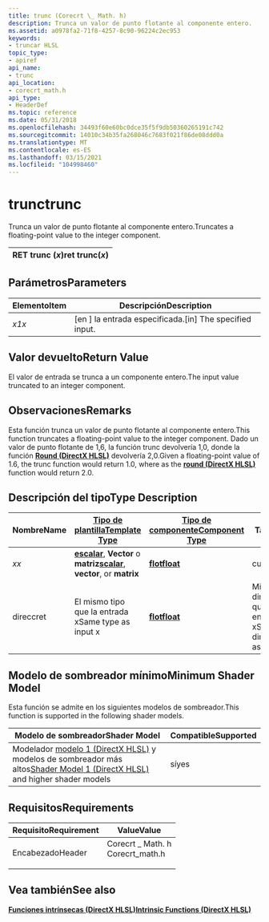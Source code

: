 ```yaml
---
title: trunc (Corecrt \_ Math. h)
description: Trunca un valor de punto flotante al componente entero.
ms.assetid: a0978fa2-71f8-4257-8c90-96224c2ec953
keywords:
- truncar HLSL
topic_type:
- apiref
api_name:
- trunc
api_location:
- corecrt_math.h
api_type:
- HeaderDef
ms.topic: reference
ms.date: 05/31/2018
ms.openlocfilehash: 34493f60e60bc0dce35f5f9db50360265191c742
ms.sourcegitcommit: 14010c34b35fa268046c7683f021f86de08ddd0a
ms.translationtype: MT
ms.contentlocale: es-ES
ms.lasthandoff: 03/15/2021
ms.locfileid: "104998460"
---
```

# <a name="trunc"></a><span data-ttu-id="2ab19-104">trunc</span><span class="sxs-lookup"><span data-stu-id="2ab19-104">trunc</span></span>

<span data-ttu-id="2ab19-105">Trunca un valor de punto flotante al componente entero.</span><span class="sxs-lookup"><span data-stu-id="2ab19-105">Truncates a floating-point value to the integer component.</span></span>



| <span data-ttu-id="2ab19-106">RET trunc (*x*)</span><span class="sxs-lookup"><span data-stu-id="2ab19-106">ret trunc(*x*)</span></span> |
|----------------|



 

## <a name="parameters"></a><span data-ttu-id="2ab19-107">Parámetros</span><span class="sxs-lookup"><span data-stu-id="2ab19-107">Parameters</span></span>



| <span data-ttu-id="2ab19-108">Elemento</span><span class="sxs-lookup"><span data-stu-id="2ab19-108">Item</span></span>                                                   | <span data-ttu-id="2ab19-109">Descripción</span><span class="sxs-lookup"><span data-stu-id="2ab19-109">Description</span></span>                            |
|--------------------------------------------------------|----------------------------------------|
| <span data-ttu-id="2ab19-110"><span id="x"></span><span id="X"></span>*x1*</span><span class="sxs-lookup"><span data-stu-id="2ab19-110"><span id="x"></span><span id="X"></span>*x*</span></span><br/> | <span data-ttu-id="2ab19-111">\[en \] la entrada especificada.</span><span class="sxs-lookup"><span data-stu-id="2ab19-111">\[in\] The specified input.</span></span><br/> |



 

## <a name="return-value"></a><span data-ttu-id="2ab19-112">Valor devuelto</span><span class="sxs-lookup"><span data-stu-id="2ab19-112">Return Value</span></span>

<span data-ttu-id="2ab19-113">El valor de entrada se trunca a un componente entero.</span><span class="sxs-lookup"><span data-stu-id="2ab19-113">The input value truncated to an integer component.</span></span>

## <a name="remarks"></a><span data-ttu-id="2ab19-114">Observaciones</span><span class="sxs-lookup"><span data-stu-id="2ab19-114">Remarks</span></span>

<span data-ttu-id="2ab19-115">Esta función trunca un valor de punto flotante al componente entero.</span><span class="sxs-lookup"><span data-stu-id="2ab19-115">This function truncates a floating-point value to the integer component.</span></span> <span data-ttu-id="2ab19-116">Dado un valor de punto flotante de 1,6, la función trunc devolvería 1,0, donde la función [**Round (DirectX HLSL)**](dx-graphics-hlsl-round.md) devolvería 2,0.</span><span class="sxs-lookup"><span data-stu-id="2ab19-116">Given a floating-point value of 1.6, the trunc function would return 1.0, where as the [**round (DirectX HLSL)**](dx-graphics-hlsl-round.md) function would return 2.0.</span></span>

## <a name="type-description"></a><span data-ttu-id="2ab19-117">Descripción del tipo</span><span class="sxs-lookup"><span data-stu-id="2ab19-117">Type Description</span></span>



| <span data-ttu-id="2ab19-118">Nombre</span><span class="sxs-lookup"><span data-stu-id="2ab19-118">Name</span></span> | [<span data-ttu-id="2ab19-119">**Tipo de plantilla**</span><span class="sxs-lookup"><span data-stu-id="2ab19-119">**Template Type**</span></span>](dx-graphics-hlsl-intrinsic-functions.md)                                                  | [<span data-ttu-id="2ab19-120">**Tipo de componente**</span><span class="sxs-lookup"><span data-stu-id="2ab19-120">**Component Type**</span></span>](dx-graphics-hlsl-intrinsic-functions.md) | <span data-ttu-id="2ab19-121">Tamaño</span><span class="sxs-lookup"><span data-stu-id="2ab19-121">Size</span></span>                         |
|------|----------------------------------------------------------------------------------------------------------------|----------------------------------------------------------------|------------------------------|
| <span data-ttu-id="2ab19-122">*x*</span><span class="sxs-lookup"><span data-stu-id="2ab19-122">*x*</span></span>  | <span data-ttu-id="2ab19-123">[**escalar**](dx-graphics-hlsl-intrinsic-functions.md), **Vector** o **matriz**</span><span class="sxs-lookup"><span data-stu-id="2ab19-123">[**scalar**](dx-graphics-hlsl-intrinsic-functions.md), **vector**, or **matrix**</span></span> | [<span data-ttu-id="2ab19-124">**flot**</span><span class="sxs-lookup"><span data-stu-id="2ab19-124">**float**</span></span>](/windows/desktop/WinProg/windows-data-types)                        | <span data-ttu-id="2ab19-125">cualquiera</span><span class="sxs-lookup"><span data-stu-id="2ab19-125">any</span></span>                          |
| <span data-ttu-id="2ab19-126">direcc</span><span class="sxs-lookup"><span data-stu-id="2ab19-126">ret</span></span>  | <span data-ttu-id="2ab19-127">El mismo tipo que la entrada x</span><span class="sxs-lookup"><span data-stu-id="2ab19-127">Same type as input x</span></span>                                                                                           | [<span data-ttu-id="2ab19-128">**flot**</span><span class="sxs-lookup"><span data-stu-id="2ab19-128">**float**</span></span>](/windows/desktop/WinProg/windows-data-types)                        | <span data-ttu-id="2ab19-129">Mismas dimensiones que la entrada x</span><span class="sxs-lookup"><span data-stu-id="2ab19-129">Same dimension(s) as input x</span></span> |



 

## <a name="minimum-shader-model"></a><span data-ttu-id="2ab19-130">Modelo de sombreador mínimo</span><span class="sxs-lookup"><span data-stu-id="2ab19-130">Minimum Shader Model</span></span>

<span data-ttu-id="2ab19-131">Esta función se admite en los siguientes modelos de sombreador.</span><span class="sxs-lookup"><span data-stu-id="2ab19-131">This function is supported in the following shader models.</span></span>



| <span data-ttu-id="2ab19-132">Modelo de sombreador</span><span class="sxs-lookup"><span data-stu-id="2ab19-132">Shader Model</span></span>                                                                       | <span data-ttu-id="2ab19-133">Compatible</span><span class="sxs-lookup"><span data-stu-id="2ab19-133">Supported</span></span> |
|------------------------------------------------------------------------------------|-----------|
| <span data-ttu-id="2ab19-134">Modelador [modelo 1 (DirectX HLSL)](dx-graphics-hlsl-sm1.md) y modelos de sombreador más altos</span><span class="sxs-lookup"><span data-stu-id="2ab19-134">[Shader Model 1 (DirectX HLSL)](dx-graphics-hlsl-sm1.md) and higher shader models</span></span> | <span data-ttu-id="2ab19-135">sí</span><span class="sxs-lookup"><span data-stu-id="2ab19-135">yes</span></span>       |



 

## <a name="requirements"></a><span data-ttu-id="2ab19-136">Requisitos</span><span class="sxs-lookup"><span data-stu-id="2ab19-136">Requirements</span></span>



| <span data-ttu-id="2ab19-137">Requisito</span><span class="sxs-lookup"><span data-stu-id="2ab19-137">Requirement</span></span> | <span data-ttu-id="2ab19-138">Value</span><span class="sxs-lookup"><span data-stu-id="2ab19-138">Value</span></span> |
|-------------------|--------------------------------------------------------------------------------------------|
| <span data-ttu-id="2ab19-139">Encabezado</span><span class="sxs-lookup"><span data-stu-id="2ab19-139">Header</span></span><br/> | <dl> <span data-ttu-id="2ab19-140"><dt>Corecrt \_ Math. h</dt></span><span class="sxs-lookup"><span data-stu-id="2ab19-140"><dt>Corecrt\_math.h</dt></span></span> </dl> |



## <a name="see-also"></a><span data-ttu-id="2ab19-141">Vea también</span><span class="sxs-lookup"><span data-stu-id="2ab19-141">See also</span></span>

<dl> <dt>

[<span data-ttu-id="2ab19-142">**Funciones intrínsecas (DirectX HLSL)**</span><span class="sxs-lookup"><span data-stu-id="2ab19-142">**Intrinsic Functions (DirectX HLSL)**</span></span>](dx-graphics-hlsl-intrinsic-functions.md)
</dt> </dl>

 

